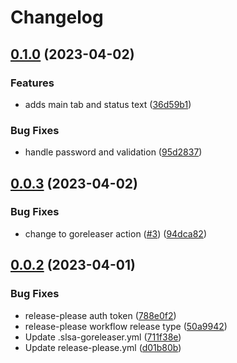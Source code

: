 # Changelog

## [0.1.0](https://github.com/others-git/watch-dawg/compare/v0.0.3...v0.1.0) (2023-04-02)


### Features

* adds main tab and status text ([36d59b1](https://github.com/others-git/watch-dawg/commit/36d59b11b4b5a6d51e7c2c294691deeee8dd4585))


### Bug Fixes

* handle password and validation ([95d2837](https://github.com/others-git/watch-dawg/commit/95d2837e8dccdc8d8c82ff50590582c385f4257b))

## [0.0.3](https://github.com/others-git/watch-dawg/compare/v0.0.2...v0.0.3) (2023-04-02)


### Bug Fixes

* change to goreleaser action ([#3](https://github.com/others-git/watch-dawg/issues/3)) ([94dca82](https://github.com/others-git/watch-dawg/commit/94dca8265da6c2948e9efffbc98e4c358f14bfbf))

## [0.0.2](https://github.com/others-git/watch-dawg/compare/v0.0.1...v0.0.2) (2023-04-01)


### Bug Fixes

* release-please auth token ([788e0f2](https://github.com/others-git/watch-dawg/commit/788e0f2ea36f57f082ee7627a4aee4e9b0ea1e62))
* release-please workflow release type ([50a9942](https://github.com/others-git/watch-dawg/commit/50a994293974e486e697b8034bc1fec093908175))
* Update .slsa-goreleaser.yml ([711f38e](https://github.com/others-git/watch-dawg/commit/711f38ed49d95b5ebe269fcafa21219520fc0a6f))
* Update release-please.yml ([d01b80b](https://github.com/others-git/watch-dawg/commit/d01b80ba5a19533d44a13b82214b3fa4c8b5145d))
